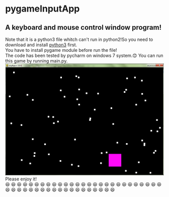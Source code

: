 # pygameInputApp
## A keyboard and mouse control window program!<br>
Note that it is a python3 file whitch can't run in python2!So you need to download and install [python3](https://www.python.org/downloads/) first.<br>
You have to install pygame module before run the file!<br>
The code has been tested by pycharm on windows 7 system.😊 You can run this game by running main.py. <br>
![](https://github.com/Nick-Aaron/pygameInputApp/blob/master/picture.png)<br>
Please enjoy it!<br>
 :satisfied: :satisfied: :satisfied: :satisfied: :satisfied: :satisfied: :satisfied: :satisfied: :satisfied: :satisfied: :satisfied: :satisfied: :satisfied: :satisfied: :satisfied: :satisfied: :satisfied: :satisfied: :satisfied: :satisfied: :satisfied: :satisfied: :satisfied: :satisfied: :satisfied: :satisfied: :satisfied: :satisfied: :satisfied: :satisfied: :satisfied: :satisfied: :satisfied: :satisfied: :satisfied: :satisfied: :satisfied: :satisfied: :satisfied: :satisfied: :satisfied: :satisfied: :satisfied: :satisfied: :satisfied: :satisfied:

